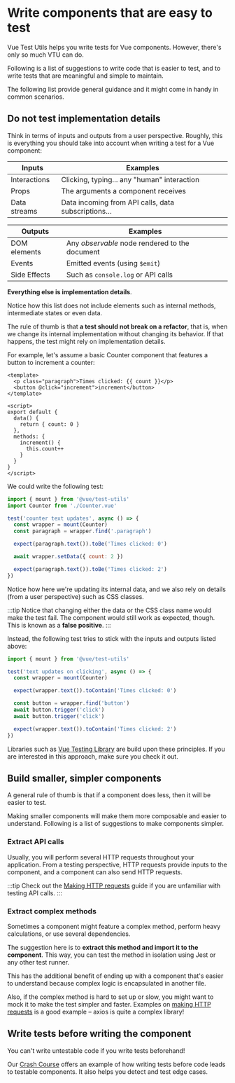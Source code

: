 # Write components that are easy to test

Vue Test Utils helps you write tests for Vue components. However, there's only so much VTU can do.

Following is a list of suggestions to write code that is easier to test, and to write tests that are meaningful and simple to maintain.

The following list provide general guidance and it might come in handy in common scenarios.

## Do not test implementation details

Think in terms of inputs and outputs from a user perspective. Roughly, this is everything you should take into account when writing a test for a Vue component:

| **Inputs**   | Examples                                          |
| ------------ | ------------------------------------------------- |
| Interactions | Clicking, typing... any "human" interaction       |
| Props        | The arguments a component receives                |
| Data streams | Data incoming from API calls, data subscriptions… |

| **Outputs**  | Examples                                       |
| ------------ | ---------------------------------------------- |
| DOM elements | Any _observable_ node rendered to the document |
| Events       | Emitted events (using `$emit`)                 |
| Side Effects | Such as `console.log` or API calls             |

**Everything else is implementation details**.

Notice how this list does not include elements such as internal methods, intermediate states or even data.

The rule of thumb is that **a test should not break on a refactor**, that is, when we change its internal implementation without changing its behavior. If that happens, the test might rely on implementation details.

For example, let's assume a basic Counter component that features a button to increment a counter:

```vue
<template>
  <p class="paragraph">Times clicked: {{ count }}</p>
  <button @click="increment">increment</button>
</template>

<script>
export default {
  data() {
    return { count: 0 }
  },
  methods: {
    increment() {
      this.count++
    }
  }
}
</script>
```

We could write the following test:

```js
import { mount } from '@vue/test-utils'
import Counter from './Counter.vue'

test('counter text updates', async () => {
  const wrapper = mount(Counter)
  const paragraph = wrapper.find('.paragraph')

  expect(paragraph.text()).toBe('Times clicked: 0')

  await wrapper.setData({ count: 2 })

  expect(paragraph.text()).toBe('Times clicked: 2')
})
```

Notice how here we're updating its internal data, and we also rely on details (from a user perspective) such as CSS classes.

:::tip
Notice that changing either the data or the CSS class name would make the test fail. The component would still work as expected, though. This is known as a **false positive**.
:::

Instead, the following test tries to stick with the inputs and outputs listed above:

```js
import { mount } from '@vue/test-utils'

test('text updates on clicking', async () => {
  const wrapper = mount(Counter)

  expect(wrapper.text()).toContain('Times clicked: 0')

  const button = wrapper.find('button')
  await button.trigger('click')
  await button.trigger('click')

  expect(wrapper.text()).toContain('Times clicked: 2')
})
```

Libraries such as [Vue Testing Library](https://github.com/testing-library/vue-testing-library/) are build upon these principles. If you are interested in this approach, make sure you check it out.

## Build smaller, simpler components

A general rule of thumb is that if a component does less, then it will be easier to test.

Making smaller components will make them more composable and easier to understand. Following is a list of suggestions to make components simpler.

### Extract API calls

Usually, you will perform several HTTP requests throughout your application. From a testing perspective, HTTP requests provide inputs to the component, and a component can also send HTTP requests.

:::tip
Check out the [Making HTTP requests](../advanced/http-requests.md) guide if you are unfamiliar with testing API calls.
:::

### Extract complex methods

Sometimes a component might feature a complex method, perform heavy calculations, or use several dependencies.

The suggestion here is to **extract this method and import it to the component**. This way, you can test the method in isolation using Jest or any other test runner.

This has the additional benefit of ending up with a component that's easier to understand because complex logic is encapsulated in another file.

Also, if the complex method is hard to set up or slow, you might want to mock it to make the test simpler and faster. Examples on [making HTTP requests](../advanced/http-requests.md) is a good example – axios is quite a complex library!

## Write tests before writing the component

You can't write untestable code if you write tests beforehand!

Our [Crash Course](../essentials/a-crash-course.md) offers an example of how writing tests before code leads to testable components. It also helps you detect and test edge cases.
